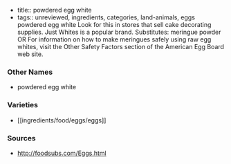 - title:: powdered egg white
- tags:: unreviewed, ingredients, categories, land-animals, eggs
powdered egg white Look for this in stores that sell cake decorating supplies. Just Whites is a popular brand. Substitutes: meringue powder OR For information on how to make meringues safely using raw egg whites, visit the Other Safety Factors section of the American Egg Board web site.

### Other Names

* powdered egg white

### Varieties

* [[ingredients/food/eggs/eggs]]

### Sources
* http://foodsubs.com/Eggs.html
